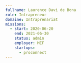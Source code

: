 ```yaml
---
fullname: Laurence Davi de Bona
role: Intrapreneur
domaine: Intraprenariat
missions:
  - start: 2020-06-20
    end: 2021-06-30
    status: admin
    employer: MEF
    startups:
      - proconnect
---
```

